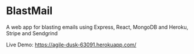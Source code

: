 # BlastMail
A web app for blasting emails using Express, React, MongoDB and Heroku, Stripe and Sendgrind

Live Demo: https://agile-dusk-63091.herokuapp.com/
